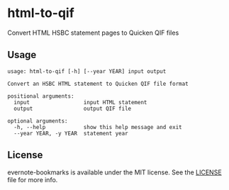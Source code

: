html-to-qif
===========

Convert HTML HSBC statement pages to Quicken QIF files

Usage
-----

```
usage: html-to-qif [-h] [--year YEAR] input output

Convert an HSBC HTML statement to Quicken QIF file format

positional arguments:
  input                 input HTML statement
  output                output QIF file

optional arguments:
  -h, --help            show this help message and exit
  --year YEAR, -y YEAR  statement year
```

License
-------

evernote-bookmarks is available under the MIT license. See the [LICENSE](LICENSE) file for more info.
